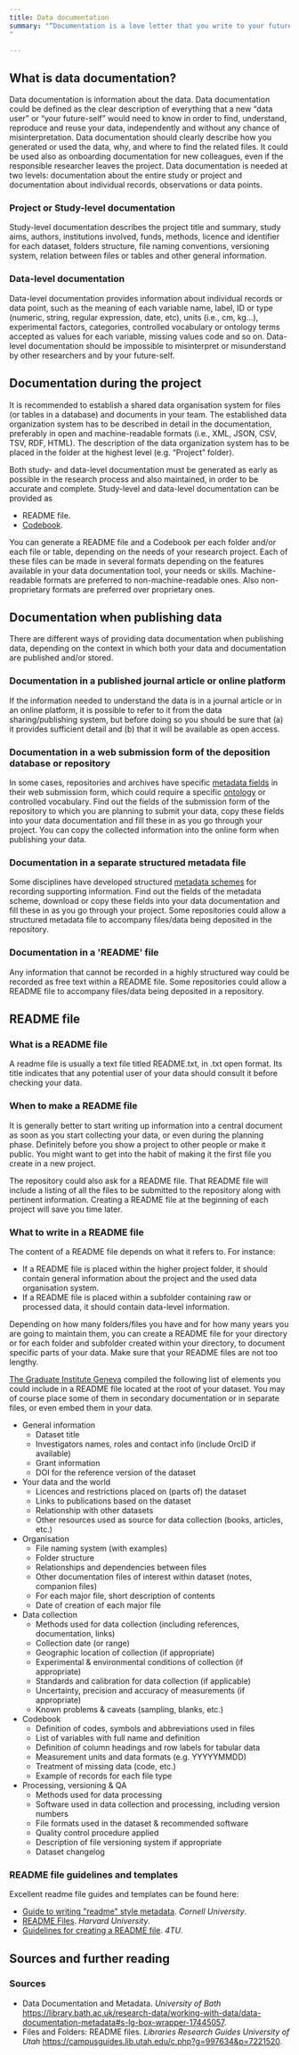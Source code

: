 ```yaml
---
title: Data documentation
summary: "“Documentation is a love letter that you write to your future self.” Damian Conway (2005).
"

---
```


## What is data documentation?

Data documentation is information about the data. Data documentation could be defined as the clear description of everything that a new “data user” or “your future-self” would need to know in order to find, understand, reproduce and reuse your data, independently and without any chance of misinterpretation.  Data documentation should clearly describe how you generated or used the data, why, and where to find the related files. It could be used also as onboarding documentation for new colleagues, even if the responsible researcher leaves the project.
Data documentation is needed at two levels: documentation about the entire study or project and documentation about individual records, observations or data points. 

### Project or Study-level documentation

Study-level documentation describes the project title and summary, study aims, authors, institutions involved, funds, methods, licence and identifier for each dataset, folders structure, file naming conventions, versioning system, relation between files or tables and other general information.

### Data-level documentation

Data-level documentation provides information about individual records or data point, such as the meaning of each variable name, label, ID or type (numeric, string, regular expression, date, etc), units (i.e., cm, kg…), experimental factors, categories, controlled vocabulary or ontology terms accepted as values for each variable, missing values code and so on. Data-level documentation should be impossible to misinterpret or misunderstand by other researchers and by your future-self.


## Documentation during the project

It is recommended to establish a shared data organisation system for files (or tables in a database) and documents in your team. The established data organization system has to be described in detail in the documentation, preferably in open and machine-readable formats (i.e., XML, JSON, CSV, TSV, RDF, HTML). The description of the data organization system has to be placed in the folder at the highest level (e.g. “Project” folder).

Both study- and data-level documentation must be generated as early as possible in the research process and also maintained, in order to be accurate and complete. Study-level and data-level documentation can be provided as
* README file.
* [Codebook](https://ddialliance.org/training/getting-started-new-content/create-a-codebook).

You can generate a README file and a Codebook per each folder and/or each file or table, depending on the needs of your research project. Each of these files can be made in several formats depending on the features available in your data documentation tool, your needs or skills. Machine-readable formats are preferred to non-machine-readable ones. Also non-proprietary formats are preferred over proprietary ones.


## Documentation when publishing data

There are different ways of providing data documentation when publishing data, depending on the context in which both your data and documentation are published and/or stored.

### Documentation in a published journal article or online platform

If the information needed to understand the data is in a journal article or in an online platform, it is possible to refer to it from the data sharing/publishing system, but before doing so you should be sure that (a) it provides sufficient detail and (b) that it will be available as open access.

### Documentation in a web submission form of the deposition database or repository

In some cases, repositories and archives have specific [metadata fields](metadata) in their web submission form, which could require a specific [ontology](ontology) or controlled vocabulary. Find out the fields of the submission form of the repository to which you are planning to submit your data, copy these fields into your data documentation and fill these in as you go through your project. You can copy the collected information into the online form when publishing your data.

### Documentation in a separate structured metadata file

Some disciplines have developed structured [metadata schemes](metadata) for recording supporting information. Find out the fields of the metadata scheme, download or copy these fields into your data documentation and fill these in as you go through your project. Some repositories could allow a structured metadata file to accompany files/data being deposited in the repository.

### Documentation in a 'README' file

Any information that cannot be recorded in a highly structured way could be recorded as free text within a README file. Some repositories could allow a README file to accompany files/data being deposited in a repository.


## README file

### What is a README file

A readme file is usually a text file titled README.txt, in .txt open format. Its title indicates that any potential user of your data should consult it before checking your data.

### When to make a README file

It is generally better to start writing up information into a central document as soon as you start collecting your data, or even during the planning phase. Definitely before you show a project to other people or make it public. You might want to get into the habit of making it the first file you create in a new project.

The repository could also ask for a README file. That README file will include a listing of all the files to be submitted to the repository along with pertinent information. Creating a README file at the beginning of each project will save you time later.

### What to write in a README file
The content of a README file depends on what it refers to. For instance:
* If a README file is placed within the higher project folder, it should contain general information about the project and the used data organisation system.
* If a README file is placed within a subfolder containing raw or processed data, it should contain data-level information.

Depending on how many folders/files you have and for how many years you are going to maintain them, you can create a README file for your directory or for each folder and subfolder created within your directory, to document specific parts of your data. Make sure that your README files are not too lengthy.


[The Graduate Institute Geneva](https://libguides.graduateinstitute.ch/rdm/readme) compiled the following list of elements you could include in a README file located at the root of your dataset. You may of course place some of them in secondary documentation or in separate files, or even embed them in your data.

* General information
  * Dataset title
  * Investigators names, roles and contact info (include OrcID if available)
  * Grant information
  * DOI for the reference version of the dataset
* Your data and the world
  * Licences and restrictions placed on (parts of) the dataset
  * Links to publications based on the dataset
  * Relationship with other datasets
  * Other resources used as source for data collection (books, articles, etc.)
* Organisation
  * File naming system (with examples)
  * Folder structure
  * Relationships and dependencies between files
  * Other documentation files of interest within dataset (notes, companion files)
  * For each major file, short description of contents
  * Date of creation of each major file
* Data collection
  * Methods used for data collection (including references, documentation, links)
  * Collection date (or range)
  * Geographic location of collection (if appropriate)
  * Experimental & environmental conditions of collection (if appropriate)
  * Standards and calibration for data collection (if applicable)
  * Uncertainty, precision and accuracy of measurements (if appropriate)
  * Known problems & caveats (sampling, blanks, etc.)
* Codebook
  * Definition of codes, symbols and abbreviations used in files
  * List of variables with full name and definition
  * Definition of column headings and row labels for tabular data
  * Measurement units and data formats (e.g. YYYYYMMDD)
  * Treatment of missing data (code, etc.)
  * Example of records for each file type
* Processing, versioning & QA
  * Methods used for data processing
  * Software used in data collection and processing, including version numbers
  * File formats used in the dataset & recommended software
  * Quality control procedure applied
  * Description of file versioning system if appropriate
  * Dataset changelog

### README file guidelines and templates
Excellent readme file guides and templates can be found here:
* [Guide to writing "readme" style metadata](https://data.research.cornell.edu/content/readme). *Cornell University*.
* [README Files](https://datamanagement.hms.harvard.edu/readme-files). *Harvard University*.
* [Guidelines for creating a README file](https://researchdata.4tu.nl/fileadmin/user_upload/Documenten/Guidelines_for_creating_a_README_file.pdf). *4TU*.

## Sources and further reading
### Sources
* Data Documentation and Metadata. *University of Bath* <https://library.bath.ac.uk/research-data/working-with-data/data-documentation-metadata#s-lg-box-wrapper-17445057>.
* Files and Folders: README files. *Libraries Research Guides University of Utah* <https://campusguides.lib.utah.edu/c.php?g=997634&p=7221520>.